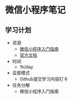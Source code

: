# 微信小程序笔记

## 学习计划

* 资源
    - [微信小程序入门指南](https://minapp.com/thread/12110/)
    - [官方文档](https://mp.weixin.qq.com/debug/wxadoc/dev/)
* 时间
    - 1h/day
* 监督模式
    - Github提交学习内容打卡
* 任务分解
    - 微信小程序入门指南
